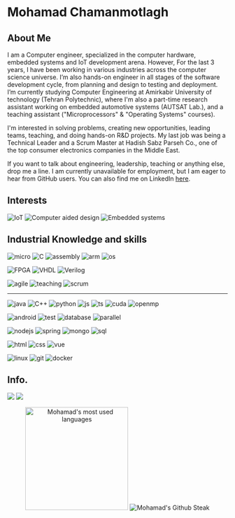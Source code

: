 # Mohamad Chamanmotlagh

## About Me

I am a Computer engineer, specialized in the computer hardware, embedded systems and IoT development arena. However, For the last 3 years, I have been working in various industries across the computer science universe. I’m also hands-on engineer in all stages of the software development cycle, from planning and design to testing and deployment.
I’m currently studying Computer Engineering at Amirkabir University of technology (Tehran Polytechnic), where I'm also a part-time research assistant working on embedded automotive systems (AUTSAT Lab.), and a teaching assistant ("Microprocessors" & "Operating Systems" courses).

I'm interested in solving problems, creating new opportunities, leading teams, teaching, and doing hands-on R&D projects. 
My last job was being a Technical Leader and a Scrum Master at Hadish Sabz Parseh Co., one of the top consumer electronics companies in the Middle East.

If you want to talk about engineering, leadership, teaching or anything else, drop me a line. I am currently unavailable for employment, but I am eager to hear from GitHub users. You can also find me on LinkedIn [here](https://www.linkedin.com/in/MohamadCM/ "Mohamad ChamanMotlagh at Linkedin").

## Interests

![IoT](https://img.shields.io/badge/-Embedded_systems-lightgreen?logoColor=black&style=for-the-badge&logo=Material-Design-Icons)
![Computer aided design](https://img.shields.io/badge/-Computer_Aided_Design-orange?logoColor=black&style=for-the-badge&logo=automattic)
![Embedded systems](https://img.shields.io/badge/-IoT-blue?logoColor=black&style=for-the-badge&logo=react-router)


## Industrial Knowledge and skills

![micro](https://img.shields.io/badge/microcontrollers-D9232E?logo=MicroStrategy&style=for-the-badge&logoColor=white)
![C](https://img.shields.io/badge/c-A8B9CC?logo=c&style=for-the-badge&logoColor=blue)
![assembly](https://img.shields.io/badge/assembly-white?logo=Progress&style=for-the-badge&logoColor=black)
![arm](https://img.shields.io/badge/ARM_architecture-00979D?logo=arduino&style=for-the-badge&logoColor=white)
![os](https://img.shields.io/badge/operating_systems-7764FA?logo=osano&style=for-the-badge&logoColor=white)

![FPGA](https://img.shields.io/badge/FPGA-orange?logo=Xilinx&style=for-the-badge)
![VHDL](https://img.shields.io/badge/VHDL-brown?logo=Vite&style=for-the-badge&logoColor=white)
![Verilog](https://img.shields.io/badge/verilog-lightyellow?logo=V&style=for-the-badge&logoColor=black)

![agile](https://img.shields.io/badge/AGILE_PROJECT_MANAGMENT-5468FF?logo=algolia&style=for-the-badge&logoColor=white)
![teaching](https://img.shields.io/badge/teaching-666666?logo=internet-archive&style=for-the-badge&logoColor=white)
![scrum](https://img.shields.io/badge/scrum-009FDA?logo=scrum-alliance&style=for-the-badge&logoColor=white)

<hr/>

![java](https://img.shields.io/badge/java-red?logo=java&style=for-the-badge)
![C++](https://img.shields.io/badge/c++-00599C?logo=c%2B%2B&style=for-the-badge)
![python](https://img.shields.io/badge/python-3776AB?logo=python&style=for-the-badge&logoColor=white)
![js](https://img.shields.io/badge/javascript-F7DF1E?logo=javascript&style=for-the-badge&logoColor=black)
![ts](https://img.shields.io/badge/typescript-3178C6?logo=typescript&style=for-the-badge&logoColor=white)
![cuda](https://img.shields.io/badge/cuda-76B900?logo=nvidia&style=for-the-badge&logoColor=white)
![openmp](https://img.shields.io/badge/openmp-CC3333?logo=Khronos-Group&style=for-the-badge&logoColor=white)

![android](https://img.shields.io/badge/android_development-3DDC84?logo=android&style=for-the-badge&logoColor=white)
![test](https://img.shields.io/badge/automated_testing-CD040B?logo=verizon&style=for-the-badge&logoColor=white)
![database](https://img.shields.io/badge/database_design-FF3621?logo=Databricks&style=for-the-badge&logoColor=white)
![parallel](https://img.shields.io/badge/parallel_programming-188FFF?logo=Apache-Pulsar&style=for-the-badge&logoColor=white)

![nodejs](https://img.shields.io/badge/nodejs-339933?logo=node.js&style=for-the-badge&logoColor=white)
![spring](https://img.shields.io/badge/spring-6DB33F?logo=spring&style=for-the-badge&logoColor=white)
![mongo](https://img.shields.io/badge/Mongo_DB-47A248?logo=mongodb&style=for-the-badge&logoColor=white)
![sql](https://img.shields.io/badge/SQL-4479A1?logo=mysql&style=for-the-badge&logoColor=white)

![html](https://img.shields.io/badge/html-E34F26?logo=html5&style=for-the-badge&logoColor=white)
![css](https://img.shields.io/badge/css-1572B6?logo=css3&style=for-the-badge)
![vue](https://img.shields.io/badge/VUE-4FC08D?logo=vue.js&style=for-the-badge&logoColor=white)

![linux](https://img.shields.io/badge/linux-FCC624?logo=linux&style=for-the-badge&logoColor=black)
![git](https://img.shields.io/badge/git-F05032?logo=git&style=for-the-badge&logoColor=white)
![docker](https://img.shields.io/badge/docker-2496ED?logo=docker&style=for-the-badge&logoColor=white)


## Info.

[![](https://img.shields.io/badge/-MohamadCM-white?style=for-the-badge&logo=telegram)](https://t.me/MohamadCM)
[![](https://img.shields.io/badge/-MohamadCM-black?style=for-the-badge&logo=linkedin)](https://www.linkedin.com/in/mohamadcm/)


<p align="center">
  <img style="margin-bottom: 10px; height: 235px" src="https://github-readme-stats.vercel.app/api/top-langs/?username=MohamadCM&layout=compact&theme=blueberry" alt="Mohamad's most used languages" />
  <img src="https://github-readme-streak-stats.herokuapp.com/?user=MohamadCM&theme=blueberry" alt="Mohamad's Github Steak" />
</p>

<!---
MohamadCM/MohamadCM is a ✨ special ✨ repository because its `README.md` (this file) appears on your GitHub profile.
You can click the Preview link to take a look at your changes.
--->
